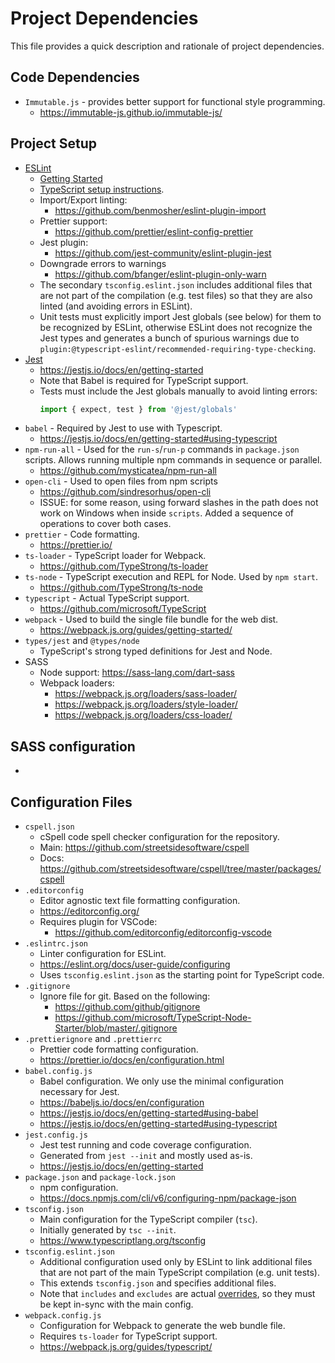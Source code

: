 # Project Dependencies

This file provides a quick description and rationale of project dependencies.

## Code Dependencies

- `Immutable.js` - provides better support for functional style programming.
	- https://immutable-js.github.io/immutable-js/

## Project Setup

- [ESLint](https://eslint.org)
	- [Getting Started](https://eslint.org/docs/user-guide/getting-started)
	- [TypeScript setup instructions](https://github.com/typescript-eslint/typescript-eslint#readme).
	- Import/Export linting:
		- https://github.com/benmosher/eslint-plugin-import
	- Prettier support:
		- https://github.com/prettier/eslint-config-prettier
	- Jest plugin:
		- https://github.com/jest-community/eslint-plugin-jest
	- Downgrade errors to warnings
		- https://github.com/bfanger/eslint-plugin-only-warn
	- The secondary `tsconfig.eslint.json` includes additional files that
	  are not part of the compilation (e.g. test files) so that they are 
	  also linted (and avoiding errors in ESLint).
	- Unit tests must explicitly import Jest globals (see below) for them
	  to be recognized by ESLint, otherwise ESLint does not recognize the
	  Jest types and generates a bunch of spurious warnings due to 
	  `plugin:@typescript-eslint/recommended-requiring-type-checking`.
- [Jest](https://jestjs.io/en/)
	- https://jestjs.io/docs/en/getting-started
	- Note that Babel is required for TypeScript support.
	- Tests must include the Jest globals manually to avoid linting errors:
		```typescript
		import { expect, test } from '@jest/globals'
		```
- `babel` - Required by Jest to use with Typescript.
	- https://jestjs.io/docs/en/getting-started#using-typescript
- `npm-run-all` - Used for the `run-s`/`run-p` commands in `package.json` 
  scripts. Allows running multiple npm commands in sequence or parallel.
	- https://github.com/mysticatea/npm-run-all
- `open-cli` - Used to open files from npm scripts
	- https://github.com/sindresorhus/open-cli
	- ISSUE: for some reason, using forward slashes in the path does not work
	  on Windows when inside `scripts`. Added a sequence of operations to cover
	  both cases.
- `prettier` - Code formatting.
	- https://prettier.io/
- `ts-loader` - TypeScript loader for Webpack.
	- https://github.com/TypeStrong/ts-loader
- `ts-node` - TypeScript execution and REPL for Node. Used by `npm start`.
	- https://github.com/TypeStrong/ts-node
- `typescript` - Actual TypeScript support.
	- https://github.com/microsoft/TypeScript
- `webpack` - Used to build the single file bundle for the web dist.
	- https://webpack.js.org/guides/getting-started/
- `types/jest` and `@types/node`
	- TypeScript's strong typed definitions for Jest and Node.
- SASS
	- Node support: https://sass-lang.com/dart-sass
	- Webpack loaders: 
		- https://webpack.js.org/loaders/sass-loader/
		- https://webpack.js.org/loaders/style-loader/
		- https://webpack.js.org/loaders/css-loader/


## SASS configuration

- 

## Configuration Files

- `cspell.json`
	- cSpell code spell checker configuration for the repository.
	- Main: https://github.com/streetsidesoftware/cspell
	- Docs: https://github.com/streetsidesoftware/cspell/tree/master/packages/cspell
- `.editorconfig`
	- Editor agnostic text file formatting configuration.
	- https://editorconfig.org/
	- Requires plugin for VSCode:
		- https://github.com/editorconfig/editorconfig-vscode
- `.eslintrc.json`
	- Linter configuration for ESLint.
	- https://eslint.org/docs/user-guide/configuring
	- Uses `tsconfig.eslint.json` as the starting point for TypeScript code.
- `.gitignore`
	- Ignore file for git. Based on the following:
		- https://github.com/github/gitignore
		- https://github.com/microsoft/TypeScript-Node-Starter/blob/master/.gitignore
- `.prettierignore` and `.prettierrc`
	- Prettier code formatting configuration.
	- https://prettier.io/docs/en/configuration.html
- `babel.config.js`
	- Babel configuration. We only use the minimal configuration necessary for Jest.
	- https://babeljs.io/docs/en/configuration
	- https://jestjs.io/docs/en/getting-started#using-babel
	- https://jestjs.io/docs/en/getting-started#using-typescript
- `jest.config.js`
	- Jest test running and code coverage configuration.
	- Generated from `jest --init` and mostly used as-is.
	- https://jestjs.io/docs/en/getting-started
- `package.json` and `package-lock.json`
	- npm configuration.
	- https://docs.npmjs.com/cli/v6/configuring-npm/package-json
- `tsconfig.json`
	- Main configuration for the TypeScript compiler (`tsc`).
	- Initially generated by `tsc --init`.
	- https://www.typescriptlang.org/tsconfig
- `tsconfig.eslint.json`
	- Additional configuration used only by ESLint to link additional files 
	  that are not part of the main TypeScript compilation (e.g. unit tests).
	- This extends `tsconfig.json` and specifies additional files.
	- Note that `includes` and `excludes` are actual [overrides](https://www.typescriptlang.org/tsconfig#extends), so they must be kept in-sync with the main config.
- `webpack.config.js`
	- Configuration for Webpack to generate the web bundle file.
	- Requires `ts-loader` for TypeScript support.
	- https://webpack.js.org/guides/typescript/
